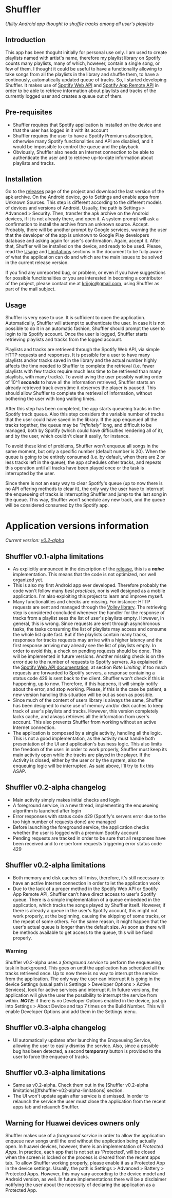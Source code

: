 # Shuffler
*Utility Android app thought to shuffle tracks among all user's playlists*

## Introduction
This app has been thoguht initially for personal use only. I am used to create playlists named with artist's name, therefore my playlist library on Spotify counts many playlists, many of which, however, contain a single song, or few of them.
I thought it could be useful to have a functionality allowing to take songs from all the playlists in the library and shuffle them, to have a continously, automatically updated queue of tracks.
So, I started developing Shuffler. It makes use of [Spotify Web API](https://developer.spotify.com/documentation/web-api/) and [Spotify App Remote API](https://developer.spotify.com/documentation/android/) in order to be able to retrieve information about playlists and tracks of the currently logged user and creates a queue out of them.

## Pre-requisites
- Shuffler requires that Spotify application is installed on the device and that the user has logged in it with its account
- Shuffler requires the user to have a Spotify Premium subscription, otherwise many Spotify functionalities and API are disabled, and it would be impossible to control the queue and the playback.
- Obviously, Shuffler also needs an Internet connection to be able to authenticate the user and to retrieve up-to-date information about playlists and tracks.

## Installation
Go to the [releases](https://github.com/kristopher-pellizzi/Shuffler/releases) page of the project and download the last version of the apk archive.
On the Android device, go to Settings and enable apps from Unknown Sources. This step is different according to the different models of devices and versions of Android. Usually, the path is Settings > Advanced > Security.
Then, transfer the apk archive on the Android devices, if it is not already there, and open it.
A system prompt will ask a confirmation to install the archive from an unknown source. Accept.
Probably, there will be another prompt by Google services, warning the user that the developer of the app is unknown to Google Play developers database and asking again for user's confirmation. Again, accept it.
After that, Shuffler will be installed on the device, and ready to be used.
Please, read the [Usage](#Usage) and [Limitations][current-version-limitations] sections in the document to be fully aware of what the application can do and which are the main issues to be solved in the current release version.

If you find any unreported bug, or problem, or even if you have suggestions for possible functionalities or you are interested in becoming a contributor of the project, please contact me at krijojo@gmail.com, using Shuffler as part of the mail subject.

## Usage
Shuffler is very ease to use. It is sufficient to open the application. Automatically, Shuffler will attempt to authenticate the user. In case it is not possible to do it in an automatic fashion, Shuffler should prompt the user to login to its Spotify account. Once the user is logged, Shuffler starts retrieving playlists and tracks from the logged account.

Playlists and tracks are retrieved through the Spotify Web API, via simple HTTP requests and responses. It is possible for a user to have many playlists and/or tracks saved in the library and the actual number highly affects the time needed to Shuffler to complete the retrieval (i.e. fewer playlists with few tracks require much less time to be retrieved than many playlists, with many tracks). To avoid aving the user possibly waiting order of 10^1 ***seconds*** to have all the information retrieved, Shuffler starts an already retrieved track everytime it observes the player is paused. This should allow Shuffler to complete the retrieval of information, without bothering the user with long waiting times.

After this step has been completed, the app starts queueing tracks in the Spotify track queue. Also this step considers the variable number of tracks that the user could have saved in the library. If the app enqueued all the tracks together, the queue may be *"infinitely"* long, and difficult to be managed, both by Spotify (which could have difficulties rendering all of it), and by the user, which couldn't clear it easily, for instance.

To avoid these kind of problems, Shuffler won't enqueue all songs in the same moment, but only a specific number (default number is 20). When the queue is going to be entirely consumed (i.e. by default, when there are 2 or less tracks left in the queue), the app schedules other tracks, and repeats this operation until all tracks have been played once or the task is interrupted by the user.

Since there is not an easy way to clear Spotify's queue (up to now there is no API offering methods to clear it), the only way the user have to interrupt the enqueueing of tracks is interrupting Shuffler and jump to the last song in the queue. This way, Shuffler won't schedule any new track, and the queue will be considered consumed by the Spotify app.

# Application versions information 
*Current version: [v0.2-alpha][current-version]*

## Shuffler v0.1-alpha limitations
- As explicitly announced in the description of the [release](https://github.com/kristopher-pellizzi/Shuffler/releases), this is a ***naive*** implementation. This means that the code is not optimized, nor well organized yet.
- This is also my first Android app ever developed. Therefore probably the code won't follow many *best practices*, nor is well designed as a mobile application. I'm also exploiting this project to learn and improve myself. 
- Many functionalities and checks are missing. For instance: HTTP requests are sent and managed through the [Volley library](https://github.com/google/volley). The retrieving step is considered concluded whenever the handler for the response of tracks from a playlist sees the list of user's playlists empty. However, in general, this is wrong. Since requests are sent through asynchronous tasks, the tasks consuming the list of playlists may access and consume the whole list quite fast. But if the playlists contain many tracks, responses for tracks requests may arrive with a higher latency and the first response arriving may already see the list of playlists empty. In order to avoid this, a check on pending requests should be done. This will be implemented in future versions.
Another missing check is on the error due to the number of requests to Spotify servers. As explained in the [Spotify Web API documentation](https://developer.spotify.com/documentation/web-api/), at section *Rate Limiting*, if too much requests are forwarded to Spotify servers, a response containing a status code 429 is sent back to the client. Shuffler won't check if this is happening, up to now. Therefore, if this happens, it will simply notify about the error, and stop working. Please, if this is the case be patient, a new version handling this situation will be out as soon as possible.
- Since much of the content of users library is always the same, Shuffler has been designed to make use of memory and/or disk caches to keep track of user's playlists and tracks. However, this version completely lacks cache, and always retrieves all the information from user's account. This also prevents Shuffler from working without an active Internet connection.
- The application is composed by a single activity, handling all the logic. This is not a good implementation, as the activity must handle both presentation of the UI and application's business logic. This also limits the freedom of the user: in order to work properly, Shuffler must keep its main activity open while the tracks are played in the player. If the Activity is closed, either by the user or by the system, also the enqueuing logic will be interrupted. As said above, I'll try to fix this ASAP.

## Shuffler v0.2-alpha changelog
- Main activity simply makes initial checks and login
- A foreground service, in a new thread, implementing the enqueueing algorithm is launched after login
- Error responses with status code 429 (Spotify's servers error due to the too high number of requests done) are managed
- Before launching the foreground service, the application checks whether the user is logged with a premium Spotify account
- Pending requests are tracked in order to be sure that all responses have been received and to re-perform requests triggering error status code 429

## Shuffler v0.2-alpha limitations
- Both memory and disk caches still miss, therefore, it's still necessary to have an active Internet connection in order to let the application work
- Due to the lack of a proper method in the Spotify Web API or Spotify App Remote API, Shuffler can't have direct access to user's Spotify queue. There is a simple implementation of a queue embedded in the application, which tracks the songs played by Shuffler itself. However, if there is already a queue in the user's Spotify account, this might not work properly, at the beginning, causing the skipping of some tracks, or the repeat of some others. For the same reason, it might happen that the user's actual queue is longer than the default size. As soon as there will be methods available to get access to the queue, this will be fixed properly.

### **Warning**
Shuffler v0.2-alpha uses a *foreground service* to perform the enqueueing task in background. This goes on until the application has scheduled all the tracks retrieved once. Up to now there is no way to interrupt the service from the application. The only way the user can interrupt it is going in the device Settings (usual path is Settings > Developer Options > Active Services), look for active services and interrupt it. In future versions, the application will give the user the possibility to interrupt the service from within.
***NOTE***: if there is no Developer Options enabled in the device, just go into Settings > About Device and tap 7 times on the Build Number. This will enable Developer Options and add them in the Settings menu.

## Shuffler v0.3-alpha changelog
- UI automatically updates after launching the Enqueueing Service, allowing the user to easily dismiss the service. Also, since a possible bug has been detected, a second **temporary** button is provided to the user to force the enqueue of tracks.

## Shuffler v0.3-alpha limitations
- Same as v0.2-alpha. Check them out in the [Shuffler v0.2-alpha limitations][#shuffler-v02-alpha-limitations] section.
- The UI won't update again after service is dismissed. In order to relaunch the service the user must close the application from the recent apps tab and relaunch Shuffler.

## **Warning** for Huawei devices owners only
Shuffler makes use of a *foreground service* in order to allow the application enqueue new songs until the end without the application being actually open. In huawei devices, however, there is an implementation of *Protected Apps*. In practice, each app that is not set as 'Protected', will be closed when the screen is locked or the process is cleared from the recent apps tab. To allow Shuffler working properly, please enable it as a Protected App in the device settings. Usually, the path is Settings > Advanced > Battery > Protected Apps. However, this may vary according to the device model and Android version, as well. In future implementations there will be a disclaimer notifying the user about the necessity of declaring the application as a Protected App.

[current-version]: #shuffler-v03-alpha-changelog
[current-version-limitations]: #shuffler-v03-alpha-limitations
